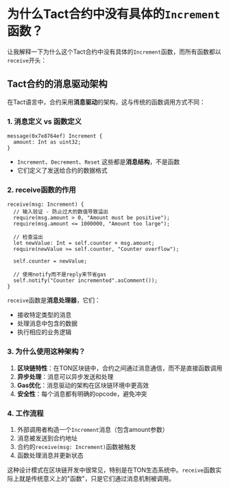 # 为什么Tact合约中没有具体的`Increment`函数？

让我解释一下为什么这个Tact合约中没有具体的`Increment`函数，而所有函数都以`receive`开头：

## Tact合约的消息驱动架构

在Tact语言中，合约采用**消息驱动**的架构，这与传统的函数调用方式不同：

### 1. **消息定义 vs 函数定义**
```tact
message(0x7e8764ef) Increment {
  amount: Int as uint32;
}
```
- `Increment`、`Decrement`、`Reset` 这些都是**消息结构**，不是函数
- 它们定义了发送给合约的数据格式

### 2. **receive函数的作用**
```tact
receive(msg: Increment) {
  // 输入验证 - 防止过大的数值导致溢出
  require(msg.amount > 0, "Amount must be positive");
  require(msg.amount <= 1000000, "Amount too large");
  
  // 检查溢出
  let newValue: Int = self.counter + msg.amount;
  require(newValue >= self.counter, "Counter overflow");
  
  self.counter = newValue;
  
  // 使用notify而不是reply来节省gas
  self.notify("Counter incremented".asComment());
}
```

`receive`函数是**消息处理器**，它们：
- 接收特定类型的消息
- 处理消息中包含的数据
- 执行相应的业务逻辑

### 3. **为什么使用这种架构？**

1. **区块链特性**：在TON区块链中，合约之间通过消息通信，而不是直接函数调用
2. **异步处理**：消息可以异步发送和处理
3. **Gas优化**：消息驱动的架构在区块链环境中更高效
4. **安全性**：每个消息都有明确的opcode，避免冲突

### 4. **工作流程**
1. 外部调用者构造一个`Increment`消息（包含amount参数）
2. 消息被发送到合约地址
3. 合约的`receive(msg: Increment)`函数被触发
4. 函数处理消息并更新状态

这种设计模式在区块链开发中很常见，特别是在TON生态系统中。`receive`函数实际上就是传统意义上的"函数"，只是它们通过消息机制被调用。
